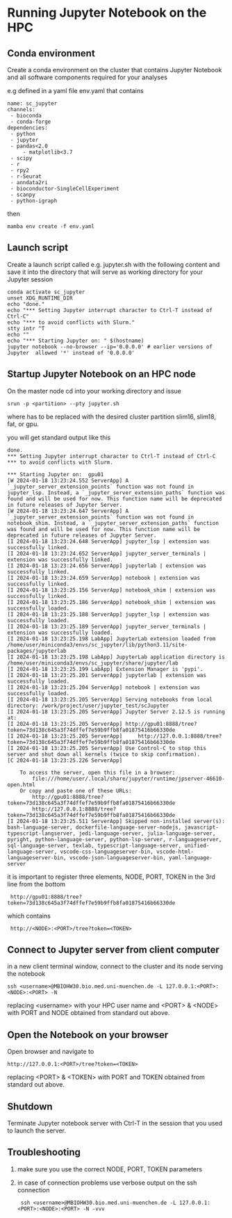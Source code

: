 # Running Jupyter Notebook on the HPC

## Conda environment

Create a conda environment on the cluster that contains Jupyter Notebook and all software components required for your analyses

e.g defined in a yaml file env.yaml that contains

	name: sc_jupyter
	channels:
 	 - bioconda
 	 - conda-forge
	dependencies:
 	 - python
  	 - jupyter
  	 - pandas<2.0
         - matplotlib<3.7
  	 - scipy
  	 - r
  	 - rpy2
  	 - r-Seurat
  	 - anndata2ri
  	 - bioconductor-SingleCellExperiment
  	 - scanpy
  	 - python-igraph

then

	mamba env create -f env.yaml

## Launch script

Create a launch script called e.g. jupyter.sh with the following content and save it into the directory that will serve as working directory for your Jupyter session

	conda activate sc_jupyter
	unset XDG_RUNTIME_DIR
	echo "done."
	echo "*** Setting Jupyter interrupt character to Ctrl-T instead of Ctrl-C"
	echo "*** to avoid conflicts with Slurm."
	stty intr ^T
	echo ""
	echo "*** Starting Jupyter on: " $(hostname)
	jupyter notebook --no-browser --ip='0.0.0.0' # earlier versions of Jupyter 	allowed '*' instead of '0.0.0.0'

## Startup Jupyter Notebook on an HPC node

On the master node cd into your working directory and issue

	srun -p <partition> --pty jupyter.sh

where <partition> has to be replaced with the desired cluster partition slim16, slim18, fat, or gpu.

you will get standard output like this

	done.	
	*** Setting Jupyter interrupt character to Ctrl-T instead of Ctrl-C
	*** to avoid conflicts with Slurm.
		
	*** Starting Jupyter on:  gpu01
	[W 2024-01-18 13:23:24.552 ServerApp] A `_jupyter_server_extension_points` function was not found in jupyter_lsp. Instead, a `_jupyter_server_extension_paths` function was found and will be used for now. This function name will be deprecated in future releases of Jupyter Server.
	[W 2024-01-18 13:23:24.647 ServerApp] A `_jupyter_server_extension_points` function was not found in notebook_shim. Instead, a `_jupyter_server_extension_paths` function was found and will be used for now. This function name will be deprecated in future releases of Jupyter Server.
	[I 2024-01-18 13:23:24.648 ServerApp] jupyter_lsp | extension was successfully linked.
	[I 2024-01-18 13:23:24.652 ServerApp] jupyter_server_terminals | extension was successfully linked.
	[I 2024-01-18 13:23:24.656 ServerApp] jupyterlab | extension was successfully linked.
	[I 2024-01-18 13:23:24.659 ServerApp] notebook | extension was successfully linked.
	[I 2024-01-18 13:23:25.156 ServerApp] notebook_shim | extension was successfully linked.
	[I 2024-01-18 13:23:25.186 ServerApp] notebook_shim | extension was successfully loaded.
	[I 2024-01-18 13:23:25.188 ServerApp] jupyter_lsp | extension was successfully loaded.
	[I 2024-01-18 13:23:25.189 ServerApp] jupyter_server_terminals | extension was successfully loaded.
	[I 2024-01-18 13:23:25.198 LabApp] JupyterLab extension loaded from /home/user/miniconda3/envs/sc_jupyter/lib/python3.11/site-packages/jupyterlab
	[I 2024-01-18 13:23:25.198 LabApp] JupyterLab application directory is /home/user/miniconda3/envs/sc_jupyter/share/jupyter/lab
	[I 2024-01-18 13:23:25.199 LabApp] Extension Manager is 'pypi'.
	[I 2024-01-18 13:23:25.201 ServerApp] jupyterlab | extension was successfully loaded.
	[I 2024-01-18 13:23:25.204 ServerApp] notebook | extension was successfully loaded.
	[I 2024-01-18 13:23:25.205 ServerApp] Serving notebooks from local directory: /work/project/user/jupyter_test/scJupyter
	[I 2024-01-18 13:23:25.205 ServerApp] Jupyter Server 2.12.5 is running at:
	[I 2024-01-18 13:23:25.205 ServerApp] http://gpu01:8888/tree?token=73d138c645a3f74dffef7e59b9ffb8fa01875416b66330de
	[I 2024-01-18 13:23:25.205 ServerApp]     http://127.0.0.1:8888/tree?token=73d138c645a3f74dffef7e59b9ffb8fa01875416b66330de
	[I 2024-01-18 13:23:25.205 ServerApp] Use Control-C to stop this server and shut down all kernels (twice to skip confirmation).
	[C 2024-01-18 13:23:25.226 ServerApp] 
	    
	    To access the server, open this file in a browser:
	        file:///home/user/.local/share/jupyter/runtime/jpserver-46610-open.html
	    Or copy and paste one of these URLs:
	        http://gpu01:8888/tree?token=73d138c645a3f74dffef7e59b9ffb8fa01875416b66330de
	        http://127.0.0.1:8888/tree?token=73d138c645a3f74dffef7e59b9ffb8fa01875416b66330de
	[I 2024-01-18 13:23:25.511 ServerApp] Skipped non-installed server(s): bash-language-server, dockerfile-language-server-nodejs, javascript-typescript-langserver, jedi-language-server, julia-language-server, pyright, python-language-server, python-lsp-server, r-languageserver, sql-language-server, texlab, typescript-language-server, unified-language-server, vscode-css-languageserver-bin, vscode-html-languageserver-bin, vscode-json-languageserver-bin, yaml-language-server

it is important to register three elements, NODE, PORT, TOKEN in the 3rd line from the bottom

	 http://gpu01:8888/tree?token=73d138c645a3f74dffef7e59b9ffb8fa01875416b66330de
 
which contains
 
 	 http://<NODE>:<PORT>/tree?token=<TOKEN>
	 

## Connect to Jupyter server from client computer

in a new client terminal window, connect to the cluster and its node serving the notebook 

	ssh <username>@MBIOHW30.bio.med.uni-muenchen.de -L 127.0.0.1:<PORT>:<NODE>:<PORT> -N
	
replacing \<username> with your HPC user name and \<PORT> & \<NODE> with PORT and NODE obtained from standard out above.

## Open the Notebook on your browser

Open browser and navigate to

	http://127.0.0.1:<PORT>/tree?token=<TOKEN>

replacing \<PORT> & \<TOKEN> with PORT and TOKEN obtained from standard out above.

## Shutdown

Terminate Jupyter notebook server with Ctrl-T in the session that you used to launch the server.

## Troubleshooting

1. make sure you use the correct NODE, PORT, TOKEN parameters

2. in case of connection problems use verbose output on the ssh connection 

		ssh <username>@MBIOHW30.bio.med.uni-muenchen.de -L 127.0.0.1:<PORT>:<NODE>:<PORT> -N -vvv
